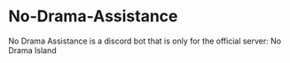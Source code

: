 # No-Drama-Assistance
No Drama Assistance is a discord bot that is only for the official server: No Drama Island
